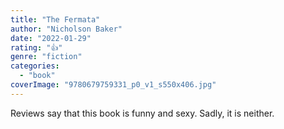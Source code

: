 ```yaml
---
title: "The Fermata"
author: "Nicholson Baker"
date: "2022-01-29"
rating: "👍"
genre: "fiction"
categories: 
  - "book"
coverImage: "9780679759331_p0_v1_s550x406.jpg"
---
```

Reviews say that this book is funny and sexy. Sadly, it is neither.
